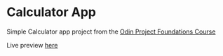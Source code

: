 # Calculator App

Simple Calculator app project from the [Odin Project Foundations Course](https://www.theodinproject.com/lessons/foundations-calculator)

Live preview [here](https://edward-rodriguez.github.io/calculator/)
